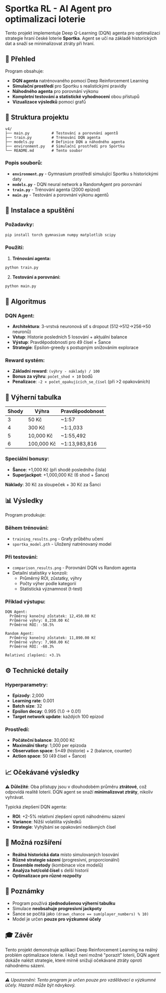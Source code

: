 # Sportka RL - AI Agent pro optimalizaci loterie

Tento projekt implementuje Deep Q-Learning (DQN) agenta pro optimalizaci strategie hraní české loterie **Sportka**. Agent se učí na základě historických dat a snaží se minimalizovat ztráty při hraní.

## 🎯 Přehled

Program obsahuje:
- **DQN agenta** natrénovaného pomocí Deep Reinforcement Learning
- **Simulační prostředí** pro Sportku s realistickými pravidly
- **Náhodného agenta** pro porovnání výkonu
- **Kompletní testování a statistické vyhodnocení** obou přístupů
- **Vizualizace výsledků** pomocí grafů

## 📁 Struktura projektu

```
v4/
├── main.py          # Testování a porovnání agentů
├── train.py         # Trénování DQN agenta
├── models.py        # Definice DQN a náhodného agenta
├── environment.py   # Simulační prostředí pro Sportku
└── README.md        # Tento soubor
```

### Popis souborů:

- **`environment.py`** - Gymnasium prostředí simulující Sportku s historickými daty
- **`models.py`** - DQN neural network a RandomAgent pro porovnání
- **`train.py`** - Trénování agenta (2000 epizod)
- **`main.py`** - Testování a porovnání výkonu agentů

## 🚀 Instalace a spuštění

### Požadavky:
```bash
pip install torch gymnasium numpy matplotlib scipy
```

### Použití:

1. **Trénování agenta:**
```bash
python train.py
```

2. **Testování a porovnání:**
```bash
python main.py
```

## 🧠 Algoritmus

### DQN Agent:
- **Architektura**: 3-vrstvá neuronová síť s dropout (512→512→256→50 neuronů)
- **Vstup**: Historie posledních 5 losování + aktuální balance
- **Výstup**: Pravděpodobnosti pro 49 čísel + Šance
- **Strategie**: Epsilon-greedy s postupným snižováním explorace

### Reward systém:
- **Základní reward**: `(výhry - náklady) / 100`
- **Bonus za výhru**: `počet_shod × 10` bodů
- **Penalizace**: `-2 × počet_opakujících_se_čísel` (při >2 opakováních)

## 🎲 Výherní tabulka

| Shody | Výhra | Pravděpodobnost |
|-------|-------|-----------------|
| 3     | 50 Kč | ~1:57 |
| 4     | 300 Kč | ~1:1,033 |
| 5     | 10,000 Kč | ~1:55,492 |
| 6     | 100,000 Kč | ~1:13,983,816 |

### Speciální bonusy:
- **Šance**: +1,000 Kč (při shodě posledního čísla)
- **Superjackpot**: +1,000,000 Kč (6 shod + Šance)

**Náklady**: 30 Kč za sloupeček + 30 Kč za Šanci

## 📊 Výsledky

Program produkuje:

### Během trénování:
- `training_results.png` - Grafy průběhu učení
- `sportka_model.pth` - Uložený natrénovaný model

### Při testování:
- `comparison_results.png` - Porovnání DQN vs Random agenta
- Detailní statistiky v konzoli:
  - Průměrný ROI, zůstatky, výhry
  - Počty výher podle kategorií
  - Statistická významnost (t-test)

### Příklad výstupu:
```
DQN Agent:
  Průměrný konečný zůstatek: 12,450.00 Kč
  Průměrné výhry: 8,230.00 Kč
  Průměrné ROI: -58.5%

Random Agent:
  Průměrný konečný zůstatek: 11,890.00 Kč
  Průměrné výhry: 7,960.00 Kč
  Průměrné ROI: -60.3%

Relativní zlepšení: +3.1%
```

## ⚙️ Technické detaily

### Hyperparametry:
- **Epizody**: 2,000
- **Learning rate**: 0.001
- **Batch size**: 32
- **Epsilon decay**: 0.995 (1.0 → 0.01)
- **Target network update**: každých 100 epizod

### Prostředí:
- **Počáteční balance**: 30,000 Kč
- **Maximální tikety**: 1,000 per epizoda
- **Observation space**: 5×49 (historie) + 2 (balance, counter)
- **Action space**: 50 (49 čísel + Šance)

## 📈 Očekávané výsledky

⚠️ **Důležité**: Oba přístupy jsou v dlouhodobém průměru **ztrátové**, což odpovídá realitě loterií. DQN agent se snaží **minimalizovat ztráty**, nikoliv vyhrávat.

Typická zlepšení DQN agenta:
- **ROI**: +2-5% relativní zlepšení oproti náhodnému sázení
- **Variance**: Nižší volatilita výsledků
- **Strategie**: Vyhýbání se opakování nedávných čísel

## 🔧 Možná rozšíření

- **Reálná historická data** místo simulovaných losování
- **Různé strategie sázení** (progresivní, proporcionální)
- **Ensemble metody** (kombinace více modelů)
- **Analýza hot/cold čísel** s delší historií
- **Optimalizace pro různé rozpočty**

## 📝 Poznámky

- Program používá **zjednodušenou výherní tabulku**
- Simulace **neobsahuje progresivní jackpoty**
- Šance se počítá jako `(drawn_chance == sum(player_numbers) % 10)`
- Model je určen **pouze pro výzkumné účely**

## 🎓 Závěr

Tento projekt demonstruje aplikaci Deep Reinforcement Learning na reálný problém optimalizace loterie. I když není možné "porazit" loterii, DQN agent dokáže nalézt strategie, které mírně snižují očekávané ztráty oproti náhodnému sázení.

---

*⚠️ Upozornění: Tento program je určen pouze pro vzdělávací a výzkumné účely. Hazard může být návykový.*